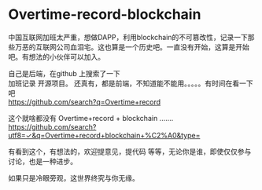 # Overtime-record-blockchain
中国互联网加班太严重，想做DAPP，利用blockchain的不可篡改性，记录一下那些万恶的互联网公司血泪宅。这也算是一个历史吧。一直没有开始，这算是开始吧。有想法的小伙伴可以加入。  

自己是后端，在github 上搜索了一下  
加班记录 开源项目。  还真有，都是前端，不知道能不能用。。。。。有时间在看一下吧  
https://github.com/search?q=Overtime+record  

这个就啥都没有 Overtime+record + blockchain  .......  
https://github.com/search?utf8=✓&q=Overtime+record+blockchain+%C2%A0&type=  


有看到这个，有想法的，欢迎提意见，提代码 等等，无论你是谁，即使仅仅参与讨论，也是一种进步。  

如果只是冷眼旁观，这世界终究与你无缘。
